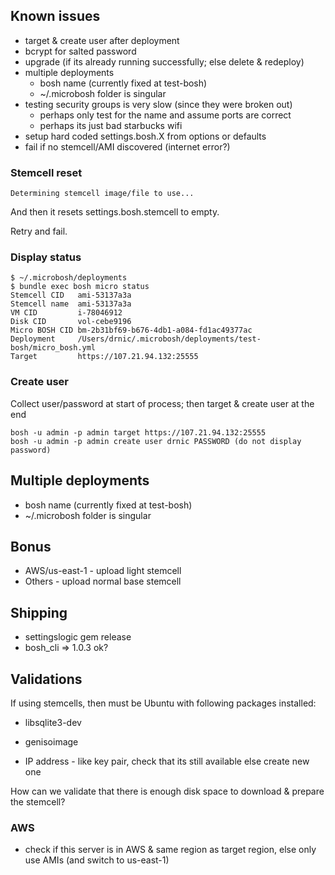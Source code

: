 ## Known issues

* target & create user after deployment
* bcrypt for salted password
* upgrade (if its already running successfully; else delete & redeploy)
* multiple deployments
  * bosh name (currently fixed at test-bosh)
  * ~/.microbosh folder is singular
* testing security groups is very slow (since they were broken out)
  * perhaps only test for the name and assume ports are correct
  * perhaps its just bad starbucks wifi
* setup hard coded settings.bosh.X from options or defaults
* fail if no stemcell/AMI discovered (internet error?)

### Stemcell reset

```
Determining stemcell image/file to use... 
```

And then it resets settings.bosh.stemcell to empty.

Retry and fail.

### Display status

```
$ ~/.microbosh/deployments 
$ bundle exec bosh micro status
Stemcell CID   ami-53137a3a
Stemcell name  ami-53137a3a
VM CID         i-78046912
Disk CID       vol-cebe9196
Micro BOSH CID bm-2b31bf69-b676-4db1-a084-fd1ac49377ac
Deployment     /Users/drnic/.microbosh/deployments/test-bosh/micro_bosh.yml
Target         https://107.21.94.132:25555
```
### Create user

Collect user/password at start of process; then target & create user at the end

```
bosh -u admin -p admin target https://107.21.94.132:25555
bosh -u admin -p admin create user drnic PASSWORD (do not display password)
```

## Multiple deployments

* bosh name (currently fixed at test-bosh)
* ~/.microbosh folder is singular

## Bonus

* AWS/us-east-1 - upload light stemcell
* Others - upload normal base stemcell

## Shipping

* settingslogic gem release
* bosh_cli => 1.0.3 ok?

## Validations

If using stemcells, then must be Ubuntu with following packages installed:

* libsqlite3-dev
* genisoimage

* IP address - like key pair, check that its still available else create new one

How can we validate that there is enough disk space to download & prepare the stemcell?

### AWS

* check if this server is in AWS & same region as target region, else only use AMIs (and switch to us-east-1)


